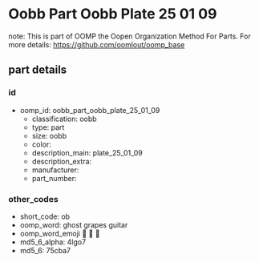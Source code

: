# Oobb Part Oobb Plate 25 01 09  

note: This is part of OOMP the Oopen Organization Method For Parts. For more details: https://github.com/oomlout/oomp_base

##  part details





### id
* oomp_id: oobb_part_oobb_plate_25_01_09
  * classification: oobb
  * type: part
  * size: oobb
  * color: 
  * description_main: plate_25_01_09
  * description_extra: 
  * manufacturer: 
  * part_number: 

### other_codes
* short_code: ob
* oomp_word: ghost grapes guitar
* oomp_word_emoji :ghost: :grapes: :guitar:
* md5_6_alpha: 4lgo7
* md5_6: 75cba7